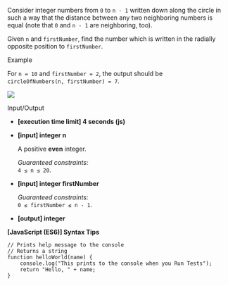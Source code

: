 Consider integer numbers from `0` to `n - 1` written down along the circle in such a way
that the distance between any two neighboring numbers is equal (note that `0` and `n - 1`
are neighboring, too).

Given `n` and `firstNumber`, find the number which is written in the radially opposite
position to `firstNumber`.

Example

For `n = 10` and `firstNumber = 2`, the output should be  
`circleOfNumbers(n, firstNumber) = 7`.

![](https://codesignal.s3.amazonaws.com/tasks/circleOfNumbers/img/example.png?_tm=1582003395936)

Input/Output

- **\[execution time limit\] 4 seconds (js)**

- **\[input\] integer n**

  A positive **even** integer.

  _Guaranteed constraints:_  
  `4 ≤ n ≤ 20`.

- **\[input\] integer firstNumber**

  _Guaranteed constraints:_  
  `0 ≤ firstNumber ≤ n - 1`.

- **\[output\] integer**

**\[JavaScript (ES6)\] Syntax Tips**

    // Prints help message to the console
    // Returns a string
    function helloWorld(name) {
        console.log("This prints to the console when you Run Tests");
        return "Hello, " + name;
    }
